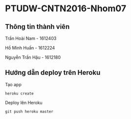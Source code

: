 # PTUDW-CNTN2016-Nhom07

## Thông tin thành viên

Trần Hoài Nam - 1612403

Hồ Minh Huấn - 1612224

Nguyễn Trần Hậu - 1612180

## Hướng dẫn deploy trên Heroku

Tạo app
```
heroku create
```

Deploy lên Heroku
```
git push heroku master
```